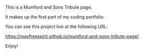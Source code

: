 This is a Mumford and Sons Tribute page.

It makes up the first part of my coding portfolio.

You can see this project live at the following URL:

https://mayfreespirit.github.io/mumford-and-sons-tribute-page/

Enjoy!
